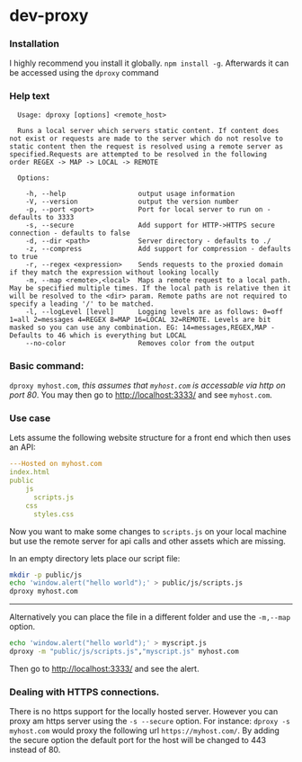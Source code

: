 # dev-proxy

### Installation

I highly recommend you install it globally. `npm install -g`. Afterwards it can be accessed using the `dproxy` command

### Help text
```
  Usage: dproxy [options] <remote_host>

  Runs a local server which servers static content. If content does not exist or requests are made to the server which do not resolve to static content then the request is resolved using a remote server as specified.Requests are attempted to be resolved in the following
order REGEX -> MAP -> LOCAL -> REMOTE

  Options:

    -h, --help                  output usage information
    -V, --version               output the version number
    -p, --port <port>           Port for local server to run on - defaults to 3333
    -s, --secure                Add support for HTTP->HTTPS secure connection - defaults to false
    -d, --dir <path>            Server directory - defaults to ./
    -z, --compress              Add support for compression - defaults to true
    -r, --regex <expression>    Sends requests to the proxied domain if they match the expression without looking locally
    -m, --map <remote>,<local>  Maps a remote request to a local path. May be specified multiple times. If the local path is relative then it will be resolved to the <dir> param. Remote paths are not required to specify a leading '/' to be matched.
    -l, --logLevel [level]      Logging levels are as follows: 0=off 1=all 2=messages 4=REGEX 8=MAP 16=LOCAL 32=REMOTE. Levels are bit masked so you can use any combination. EG: 14=messages,REGEX,MAP - Defaults to 46 which is everything but LOCAL
    --no-color                  Removes color from the output
```

### Basic command: 
`dproxy myhost.com`, *this assumes that `myhost.com` is accessable via http on port 80*.
You may then go to [http://localhost:3333/][1] and see `myhost.com`.

### Use case
Lets assume the following website structure for a front end which then uses an API:

```yaml
---Hosted on myhost.com
index.html
public
    js
      scripts.js
    css
      styles.css
```

Now you want to make some changes to `scripts.js` on your local machine but use the remote server for
api calls and other assets which are missing.

In an empty directory lets place our script file:

```bash
mkdir -p public/js
echo 'window.alert("hello world");' > public/js/scripts.js
dproxy myhost.com
```

-------

Alternatively you can place the file in a different folder and use the `-m,--map` option.

```bash
echo 'window.alert("hello world");' > myscript.js
dproxy -m "public/js/scripts.js","myscript.js" myhost.com
```

Then go to [http://localhost:3333/][1] and see the alert.


### Dealing with HTTPS connections.
There is no https support for the locally hosted server. However you can proxy am https server using the `-s --secure` option. For instance: `dproxy -s myhost.com` would proxy the following url `https://myhost.com/`. By adding the secure option the default port for the host will be changed to 443 instead of 80. 

[1]: http://localhost:3333/